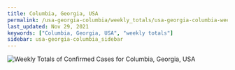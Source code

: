 ```yaml
---
title: Columbia, Georgia, USA
permalink: /usa-georgia-columbia/weekly_totals/usa-georgia-columbia-weekly_totals.html
last_updated: Nov 29, 2021
keywords: ["Columbia, Georgia, USA", "weekly totals"]
sidebar: usa-georgia-columbia_sidebar
---
```


![Weekly Totals of Confirmed Cases for Columbia, Georgia, USA](/covid_tracker/images/graphs/usa-georgia-columbia-weekly_totals_graph.png)
